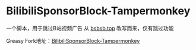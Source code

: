 # BilibiliSponsorBlock-Tampermonkey
一个脚本，用于跳过B站视频广告  从 [bsbsb.top](https://bsbsb.top/) 改写而来，仅有跳过功能

Greasy Fork地址：[BilibiliSponsorBlock-Tampermonkey](https://greasyfork.org/zh-CN/scripts/553623-bilibilisponsorblock-tampermonkey)
